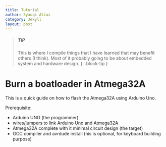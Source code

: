 ```yaml
---
title: Tutorial
author: Syauqi Alias
category: Jekyll
layout: post
---
```


> ##### TIP
>
> This is where I compile things that I have learned that may benefit others (I think). Most of it probably going to be about embedded system and hardware design. 
{: .block-tip }

# Burn a boatloader in Atmega32A

This is a quick guide on how to flash the Atmega32A using Arduino Uno. 

Prerequisite:
- Arduino UNO (the programmer)
- wires/jumpers to link Arduino Uno and Atmega32A
- Atmega32A complete with it minimal circuit design (the target)
- GCC compiler and avrdude install (his is optional, for keyboard building purpose)